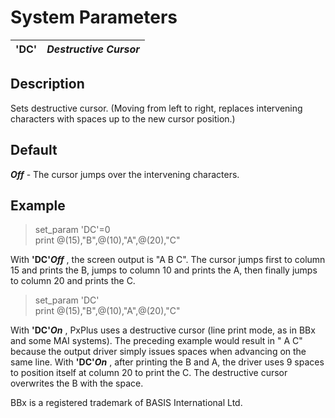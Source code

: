 # System Parameters

**'DC'** |  **_Destructive Cursor_**  
---|---  
  
##  Description

Sets destructive cursor. (Moving from left to right, replaces intervening characters with spaces up to the new cursor position.)

##  Default

**_Off_** \- The cursor jumps over the intervening characters.

##  Example

> set_param 'DC'=0  
>  print @(15),"B",@(10),"A",@(20),"C"

With **'DC'_Off_** , the screen output is "A B C". The cursor jumps first to column 15 and prints the B, jumps to column 10 and prints the A, then finally jumps to column 20 and prints the C.

> set_param 'DC'  
>  print @(15),"B",@(10),"A",@(20),"C"

With **'DC'_On_** , PxPlus uses a destructive cursor (line print mode, as in BBx and some MAI systems). The preceding example would result in " A C" because the output driver simply issues spaces when advancing on the same line. With **'DC'_On_** , after printing the B and A, the driver uses 9 spaces to position itself at column 20 to print the C. The destructive cursor overwrites the B with the space.

BBx is a registered trademark of BASIS International Ltd.
